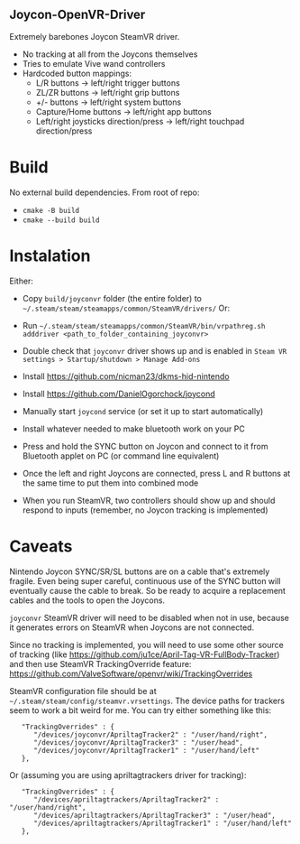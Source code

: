 ## Joycon-OpenVR-Driver

Extremely barebones Joycon SteamVR driver.

* No tracking at all from the Joycons themselves
* Tries to emulate Vive wand controllers
* Hardcoded button mappings:
  * L/R buttons -> left/right trigger buttons
  * ZL/ZR buttons -> left/right grip buttons
  * +/- buttons -> left/right system buttons
  * Capture/Home buttons -> left/right app buttons
  * Left/right joysticks direction/press -> left/right touchpad direction/press

# Build

No external build dependencies. From root of repo:
  * `cmake -B build`
  * `cmake --build build`

# Instalation

Either:
* Copy `build/joyconvr` folder (the entire folder) to `~/.steam/steam/steamapps/common/SteamVR/drivers/`
Or:
* Run `~/.steam/steam/steamapps/common/SteamVR/bin/vrpathreg.sh adddriver <path_to_folder_containing_joyconvr>`

* Double check that `joyconvr` driver shows up and is enabled in `Steam VR settings > Startup/shutdown > Manage Add-ons`
* Install https://github.com/nicman23/dkms-hid-nintendo
* Install https://github.com/DanielOgorchock/joycond
* Manually start `joycond` service (or set it up to start automatically)
* Install whatever needed to make bluetooth work on your PC
* Press and hold the SYNC button on Joycon and connect to it from Bluetooth applet on PC (or command line equivalent)
* Once the left and right Joycons are connected, press L and R buttons at the same time to put them into combined mode
* When you run SteamVR, two controllers should show up and should respond to inputs (remember, no Joycon tracking is implemented)

# Caveats

Nintendo Joycon SYNC/SR/SL buttons are on a cable that's extremely fragile. Even being super careful, continuous use of the SYNC button will eventually cause the cable to break. So be ready to acquire a replacement cables and the tools to open the Joycons.

`joyconvr` SteamVR driver will need to be disabled when not in use, because it generates errors on SteamVR when Joycons are not connected.

Since no tracking is implemented, you will need to use some other source of tracking (like https://github.com/ju1ce/April-Tag-VR-FullBody-Tracker) and then use SteamVR TrackingOverride feature: https://github.com/ValveSoftware/openvr/wiki/TrackingOverrides

SteamVR configuration file should be at `~/.steam/steam/config/steamvr.vrsettings`. The device paths for trackers seem to work a bit weird for me. You can try either something like this:
```
   "TrackingOverrides" : {
      "/devices/joyconvr/ApriltagTracker2" : "/user/hand/right",
      "/devices/joyconvr/ApriltagTracker3" : "/user/head",
      "/devices/joyconvr/ApriltagTracker1" : "/user/hand/left"
   },
```
Or (assuming you are using apriltagtrackers driver for tracking):
```
   "TrackingOverrides" : {
      "/devices/apriltagtrackers/ApriltagTracker2" : "/user/hand/right",
      "/devices/apriltagtrackers/ApriltagTracker3" : "/user/head",
      "/devices/apriltagtrackers/ApriltagTracker1" : "/user/hand/left"
   },
```

